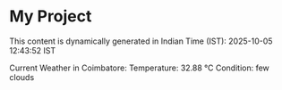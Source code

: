 # My Project

This content is dynamically generated in Indian Time (IST): 2025-10-05 12:43:52 IST


Current Weather in Coimbatore:
Temperature: 32.88 °C
Condition: few clouds
